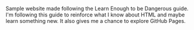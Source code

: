 Sample website made following the Learn Enough to be Dangerous guide. I'm following this guide to 
reinforce what I know about HTML and maybe learn something new. It also gives me a chance to 
explore GitHub Pages.
